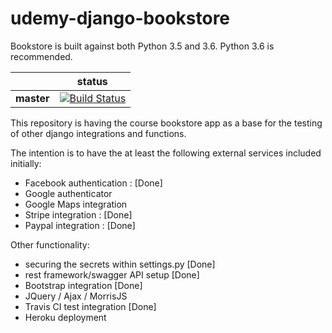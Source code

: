 # udemy-django-bookstore

Bookstore is built against both Python 3.5 and 3.6. Python 3.6 is recommended.

|             | status |
|-------------|------------|
| **master** | [![Build Status](https://travis-ci.org/IPFox/udemy-django-bookstore.svg?branch=master)](https://travis-ci.org/IPFox/udemy-django-bookstore)

This repository is having the course bookstore app as a base for the testing of other django integrations and functions.

The intention is to have the at least the following external services included initially:
* Facebook authentication : [Done]
* Google authenticator
* Google Maps integration
* Stripe integration : [Done]
* Paypal integration : [Done]

Other functionality:
* securing the secrets within settings.py [Done]
* rest framework/swagger API setup [Done]    
* Bootstrap integration [Done]
* JQuery / Ajax / MorrisJS
* Travis CI test integration [Done]
* Heroku deployment

